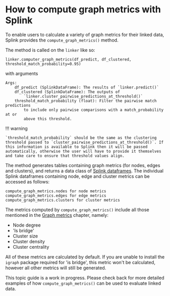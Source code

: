 # How to compute graph metrics with Splink

To enable users to calculate a variety of graph metrics for their linked data, Splink provides the `compute_graph_metrics()` method.

The method is called on the `linker` like so:

```
linker.computer_graph_metrics(df_predict, df_clustered, threshold_match_probability=0.95)
```
with arguments

    Args:
        df_predict (SplinkDataFrame): The results of `linker.predict()`
        df_clustered (SplinkDataFrame): The outputs of
            `linker.cluster_pairwise_predictions_at_threshold()`
        threshold_match_probability (float): Filter the pairwise match predictions
            to include only pairwise comparisons with a match_probability at or
            above this threshold.

!!! warning

    `threshold_match_probability` should be the same as the clustering threshold passed to `cluster_pairwise_predictions_at_threshold()`. If this information is available to Splink then it will be passed automatically, otherwise the user will have to provide it themselves and take care to ensure that threshold values align.

The method generates tables containing graph metrics (for nodes, edges and clusters), and returns a data class of [Splink dataframes](../../../SplinkDataFrame.md). The individual Splink dataframes containing node, edge and cluster metrics can be accessed as follows:

```
compute_graph_metrics.nodes for node metrics
compute_graph_metrics.edges for edge metrics
compute_graph_metrics.clusters for cluster metrics
```

The metrics computed by `compute_graph_metrics()` include all those mentioned in the [Graph metrics]() chapter, namely:

* Node degree
* 'Is bridge'
* Cluster size
* Cluster density
* Cluster centrality

All of these metrics are calculated by default. If you are unable to install the `igraph` package required for 'is bridge', this metric won't be calculated, however all other metrics will still be generated.

This topic guide is a work in progress. Please check back for more detailed examples of how `compute_graph_metrics()` can be used to evaluate linked data.
